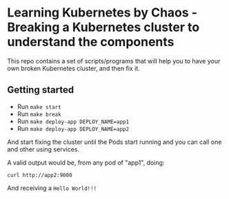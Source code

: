 # Learning Kubernetes by Chaos - Breaking a Kubernetes cluster to understand the components

This repo contains a set of scripts/programs that will help you to have your own 
broken Kubernetes cluster, and then fix it.


## Getting started
* Run `make start`
* Run `make break`
* Run `make deploy-app DEPLOY_NAME=app1`
* Run `make deploy-app DEPLOY_NAME=app2`


And start fixing the cluster until the Pods start running and you can call one and other
using services.

A valid output would be, from any pod of "app1", doing:
```
curl http://app2:9000
```

And receiving a `Hello World!!!`